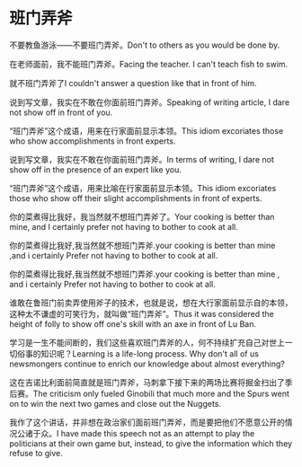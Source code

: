 # 班门弄斧

<p><span class="chinese">不要教鱼游泳——不要班门弄斧。</span><span class="english">Don't to others as you would be done by.</span></p>

<p><span class="chinese">在老师面前，我不能班门弄斧。</span><span class="english">Facing the teacher. I can't teach fish to swim.</span></p>

<p><span class="chinese">就不班门弄斧了</span><span class="english">I couldn't answer a question like that in front of him.</span></p>

<p><span class="chinese">说到写文章，我实在不敢在你面前班门弄斧。</span><span class="english">Speaking of writing article, I dare not show off in front of you.</span></p>

<p><span class="chinese">“班门弄斧”这个成语，用来在行家面前显示本领。</span><span class="english">This idiom excoriates those who show accomplishments in front experts.</span></p>

<p><span class="chinese">说到写文章，我实在不敢在你面前班门弄斧。</span><span class="english">In terms of writing, I dare not show off in the presence of an expert like you.</span></p>

<p><span class="chinese">“班门弄斧”这个成语，用来比喻在行家面前显示本领。</span><span class="english">This idiom excoriates those who show off their slight accomplishments in front of experts.</span></p>

<p><span class="chinese">你的菜煮得比我好，我当然就不想班门弄斧了。</span><span class="english">Your cooking is better than mine, and I certainly prefer not having to bother to cook at all.</span></p>

<p><span class="chinese">你的菜煮得比我好,我当然就不想班门弄斧.</span><span class="english">your cooking is better than mine ,and i certainly Prefer not having to bother to cook at all.</span></p>

<p><span class="chinese">你的菜煮得比我好,我当然就不想班门弄斧.</span><span class="english">your cooking is better than mine , and i certainly Prefer not having to bother to cook at all.</span></p>

<p><span class="chinese">谁敢在鲁班门前卖弄使用斧子的技术，也就是说，想在大行家面前显示自的本领，这种太不谦虚的可笑行为，就叫做“班门弄斧”。</span><span class="english">Thus it was considered the height of folly to show off one's skill with an axe in front of Lu Ban.</span></p>

<p><span class="chinese">学习是一生不能间断的，我们这些喜欢班门弄斧的人，何不持续扩充自己对世上一切俗事的知识呢？</span><span class="english">Learning is a life-long process. Why don't all of us newsmongers continue to enrich our knowledge about almost everything?</span></p>

<p><span class="chinese">这在吉诺比利面前简直就是班门弄斧，马刺拿下接下来的两场比赛将掘金扫出了季后赛。</span><span class="english">The criticism only fueled Ginobili that much more and the Spurs went on to win the next two games and close out the Nuggets.</span></p>

<p><span class="chinese">我作了这个讲话，并非想在政治家们面前班门弄斧，而是要把他们不愿意公开的情况公诸于众。</span><span class="english">I have made this speech not as an attempt to play the politicians at their own game but, instead, to give the information which they refuse to give.</span></p>

